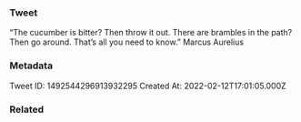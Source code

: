 ### Tweet
“The cucumber is bitter? Then throw it out. There are brambles in the path? Then go around. That’s all you need to know.” Marcus Aurelius

### Metadata
Tweet ID: 1492544296913932295
Created At: 2022-02-12T17:01:05.000Z

### Related

